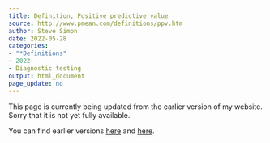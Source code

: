 ```yaml
---
title: Definition, Positive predictive value
source: http://www.pmean.com/definitions/ppv.htm
author: Steve Simon
date: 2022-05-28
categories:
- "*Definitions"
- 2022
- Diagnostic testing
output: html_document
page_update: no
---
```


This page is currently being updated from the earlier version of my website. Sorry that it is not yet fully available.

<!---More--->

You can find earlier versions [here][sim1] and [here][sim2].

[sim1]: http://www.pmean.com/definitions/ppv.htm
[sim2]: http://new.pmean.com/definition-positive-predictive-value/
